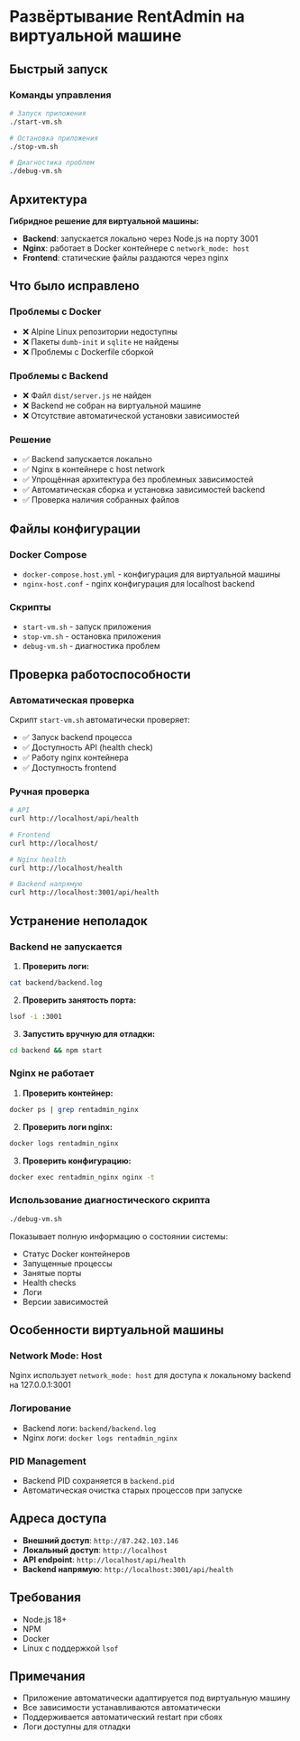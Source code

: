 # Развёртывание RentAdmin на виртуальной машине

## Быстрый запуск

### Команды управления

```bash
# Запуск приложения
./start-vm.sh

# Остановка приложения
./stop-vm.sh

# Диагностика проблем
./debug-vm.sh
```

## Архитектура

**Гибридное решение для виртуальной машины:**
- **Backend**: запускается локально через Node.js на порту 3001
- **Nginx**: работает в Docker контейнере с `network_mode: host`
- **Frontend**: статические файлы раздаются через nginx

## Что было исправлено

### Проблемы с Docker
- ❌ Alpine Linux репозитории недоступны
- ❌ Пакеты `dumb-init` и `sqlite` не найдены
- ❌ Проблемы с Dockerfile сборкой

### Проблемы с Backend
- ❌ Файл `dist/server.js` не найден
- ❌ Backend не собран на виртуальной машине
- ❌ Отсутствие автоматической установки зависимостей

### Решение
- ✅ Backend запускается локально
- ✅ Nginx в контейнере с host network
- ✅ Упрощённая архитектура без проблемных зависимостей
- ✅ Автоматическая сборка и установка зависимостей backend
- ✅ Проверка наличия собранных файлов

## Файлы конфигурации

### Docker Compose
- `docker-compose.host.yml` - конфигурация для виртуальной машины
- `nginx-host.conf` - nginx конфигурация для localhost backend

### Скрипты
- `start-vm.sh` - запуск приложения
- `stop-vm.sh` - остановка приложения
- `debug-vm.sh` - диагностика проблем

## Проверка работоспособности

### Автоматическая проверка
Скрипт `start-vm.sh` автоматически проверяет:
- ✅ Запуск backend процесса
- ✅ Доступность API (health check)
- ✅ Работу nginx контейнера
- ✅ Доступность frontend

### Ручная проверка
```bash
# API
curl http://localhost/api/health

# Frontend
curl http://localhost/

# Nginx health
curl http://localhost/health

# Backend напрямую
curl http://localhost:3001/api/health
```

## Устранение неполадок

### Backend не запускается

1. **Проверить логи:**
```bash
cat backend/backend.log
```

2. **Проверить занятость порта:**
```bash
lsof -i :3001
```

3. **Запустить вручную для отладки:**
```bash
cd backend && npm start
```

### Nginx не работает

1. **Проверить контейнер:**
```bash
docker ps | grep rentadmin_nginx
```

2. **Проверить логи nginx:**
```bash
docker logs rentadmin_nginx
```

3. **Проверить конфигурацию:**
```bash
docker exec rentadmin_nginx nginx -t
```

### Использование диагностического скрипта

```bash
./debug-vm.sh
```

Показывает полную информацию о состоянии системы:
- Статус Docker контейнеров
- Запущенные процессы
- Занятые порты
- Health checks
- Логи
- Версии зависимостей

## Особенности виртуальной машины

### Network Mode: Host
Nginx использует `network_mode: host` для доступа к локальному backend на 127.0.0.1:3001

### Логирование
- Backend логи: `backend/backend.log`
- Nginx логи: `docker logs rentadmin_nginx`

### PID Management
- Backend PID сохраняется в `backend.pid`
- Автоматическая очистка старых процессов при запуске

## Адреса доступа

- **Внешний доступ**: `http://87.242.103.146`
- **Локальный доступ**: `http://localhost`
- **API endpoint**: `http://localhost/api/health`
- **Backend напрямую**: `http://localhost:3001/api/health`

## Требования

- Node.js 18+
- NPM
- Docker
- Linux с поддержкой `lsof`

## Примечания

- Приложение автоматически адаптируется под виртуальную машину
- Все зависимости устанавливаются автоматически
- Поддерживается автоматический restart при сбоях
- Логи доступны для отладки